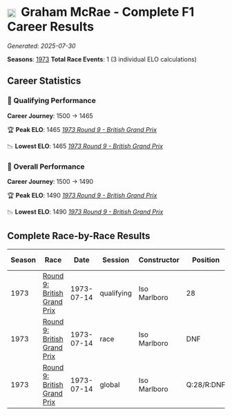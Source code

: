 # <img src="https://upload.wikimedia.org/wikipedia/commons/3/3e/Flag_of_New_Zealand.svg" alt="New Zealand" width="20" height="auto" style="vertical-align: middle; margin-right: 5px;" onerror="this.outerHTML='🇳🇿'; this.style.marginRight='5px';"/> Graham McRae - Complete F1 Career Results

*Generated: 2025-07-30*

**Seasons**: [1973](../results/1973-season-report.md)
**Total Race Events**: 1 (3 individual ELO calculations)

## Career Statistics

### 🏁 Qualifying Performance
**Career Journey**: 1500 → 1465

🏆 **Peak ELO**: 1465
   *[1973 Round 9 - British Grand Prix](../results/1973-season-report.md#round-9-british-grand-prix)*

📉 **Lowest ELO**: 1465
   *[1973 Round 9 - British Grand Prix](../results/1973-season-report.md#round-9-british-grand-prix)*

### 🌟 Overall Performance
**Career Journey**: 1500 → 1490

🏆 **Peak ELO**: 1490
   *[1973 Round 9 - British Grand Prix](../results/1973-season-report.md#round-9-british-grand-prix)*

📉 **Lowest ELO**: 1490
   *[1973 Round 9 - British Grand Prix](../results/1973-season-report.md#round-9-british-grand-prix)*


## Complete Race-by-Race Results

| Season | Race | Date | Session | Constructor | Position | Starting ELO | ELO Change | Final ELO | Teammate |
|--------|------|------|---------|-------------|----------|--------------|------------|-----------|----------|
| 1973 | [Round 9: British Grand Prix](../results/1973-season-report.md#round-9-british-grand-prix) | 1973-07-14 | qualifying | Iso Marlboro | 28 | 1500 | -35 | 1465 | <img src="https://upload.wikimedia.org/wikipedia/commons/3/3e/Flag_of_New_Zealand.svg" alt="New Zealand" width="20" height="auto" style="vertical-align: middle; margin-right: 5px;" onerror="this.outerHTML='🇳🇿'; this.style.marginRight='5px';"/> Howden Ganley |
| 1973 | [Round 9: British Grand Prix](../results/1973-season-report.md#round-9-british-grand-prix) | 1973-07-14 | race | Iso Marlboro | DNF | 1500 | N/A | 1500 | <img src="https://upload.wikimedia.org/wikipedia/commons/3/3e/Flag_of_New_Zealand.svg" alt="New Zealand" width="20" height="auto" style="vertical-align: middle; margin-right: 5px;" onerror="this.outerHTML='🇳🇿'; this.style.marginRight='5px';"/> Howden Ganley |
| 1973 | [Round 9: British Grand Prix](../results/1973-season-report.md#round-9-british-grand-prix) | 1973-07-14 | global | Iso Marlboro | Q:28/R:DNF | 1500 | -10 | 1490 | <img src="https://upload.wikimedia.org/wikipedia/commons/3/3e/Flag_of_New_Zealand.svg" alt="New Zealand" width="20" height="auto" style="vertical-align: middle; margin-right: 5px;" onerror="this.outerHTML='🇳🇿'; this.style.marginRight='5px';"/> Howden Ganley |
